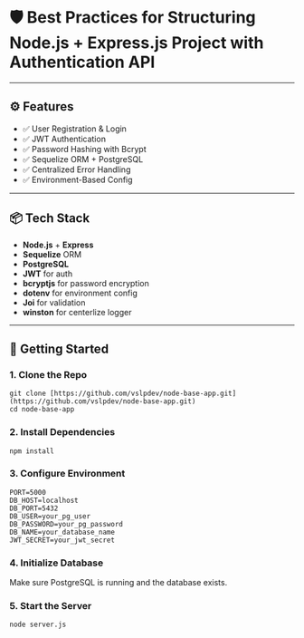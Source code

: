 # 🛡️ Best Practices for Structuring Node.js + Express.js Project with Authentication API

---

## ⚙️ Features

- ✅ User Registration & Login
- ✅ JWT Authentication
- ✅ Password Hashing with Bcrypt
- ✅ Sequelize ORM + PostgreSQL
- ✅ Centralized Error Handling
- ✅ Environment-Based Config

---

## 📦 Tech Stack

- **Node.js** + **Express**
- **Sequelize** ORM
- **PostgreSQL**
- **JWT** for auth
- **bcryptjs** for password encryption
- **dotenv** for environment config
- **Joi** for validation
- **winston** for centerlize logger

---

## 🚀 Getting Started

### 1. Clone the Repo

```
git clone [https://github.com/vslpdev/node-base-app.git](https://github.com/vslpdev/node-base-app.git)
cd node-base-app
```

### 2. Install Dependencies
```
npm install
```

### 3. Configure Environment
```
PORT=5000
DB_HOST=localhost
DB_PORT=5432
DB_USER=your_pg_user
DB_PASSWORD=your_pg_password
DB_NAME=your_database_name
JWT_SECRET=your_jwt_secret
```


### 4. Initialize Database

Make sure PostgreSQL is running and the database exists.


### 5. Start the Server
```
node server.js
```



